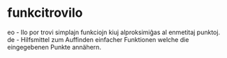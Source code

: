 # funkcitrovilo
eo - Ilo por trovi simplajn funkciojn kiuj alproksimiĝas al enmetitaj punktoj.                                                                             
de - Hilfsmittel zum Auffinden einfacher Funktionen welche die eingegebenen Punkte annähern.
